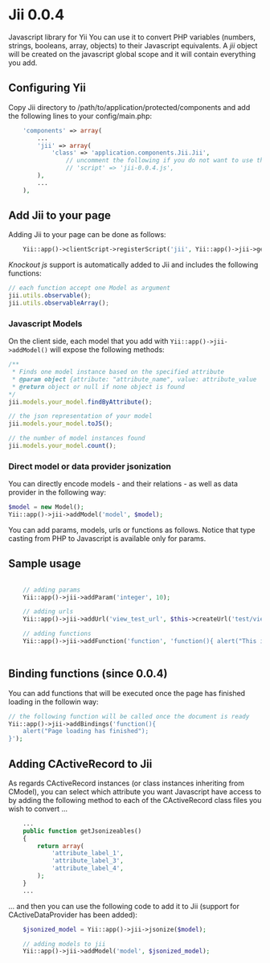 Jii 0.0.4
===============================
Javascript library for Yii
You can use it to convert PHP variables (numbers, strings, booleans, array, objects) to their Javascript equivalents.
A *jii* object will be created on the javascript global scope and it will contain everything you add.

## Configuring Yii
Copy Jii directory to /path/to/application/protected/components and add the following lines to your config/main.php:
```php
    'components' => array(
        ...
	    'jii' => array(
		    'class' => 'application.components.Jii.Jii',
		    	// uncomment the following if you do not want to use the minified version
		    	// 'script' => 'jii-0.0.4.js',
	    ),
        ...
    ),
```

## Add Jii to your page
Adding Jii to your page can be done as follows:
```php
	Yii::app()->clientScript->registerScript('jii', Yii::app()->jii->getScript(), CClientScript::POS_END);
```

*Knockout js* support is automatically added to Jii and includes the following functions:
```javascript
// each function accept one Model as argument
jii.utils.observable();
jii.utils.observableArray();
```

### Javascript Models
On the client side, each model that you add with `Yii::app()->jii->addModel()` will expose the following methods:
```javascript
/**
 * Finds one model instance based on the specified attribute
 * @param object {attribute: "attribute_name", value: attribute_value
 * @return object or null if none object is found
*/
jii.models.your_model.findByAttribute();

// the json representation of your model
jii.models.your_model.toJS();

// the number of model instances found
jii.models.your_model.count();
```

### Direct model or data provider jsonization
You can directly encode models - and their relations - as well as data provider in the following way:
```php
$model = new Model();
Yii::app()->jii->addModel('model', $model);
```

You can add params, models, urls or functions as follows. Notice that type casting from PHP to Javascript is available only for params.


## Sample usage
```php
	
	// adding params
	Yii::app()->jii->addParam('integer', 10);

	// adding urls
	Yii::app()->jii->addUrl('view_test_url', $this->createUrl('test/view', array('id' => 1)));

	// adding functions
	Yii::app()->jii->addFunction('function', 'function(){ alert("This is an alert!"); }');
	
```

## Binding functions (since 0.0.4)
You can add functions that will be executed once the page has finished loading in the followin way:
```php
// the following function will be called once the document is ready
Yii::app()->jii->addBindings('function(){
	alert("Page loading has finished");
}');
```

## Adding CActiveRecord to Jii
As regards CActiveRecord instances (or class instances inheriting from CModel), you can select which attribute you want Javascript have access to by adding the following method to each of the CActiveRecord class files you wish to convert ...
```php
	...
	public function getJsonizeables()
	{
		return array(
			'attribute_label_1',
			'attribute_label_3',
			'attribute_label_4',
		);
	}
	...
```
... and then you can use the following code to add it to Jii (support for CActiveDataProvider has been added):
```php
	$jsonized_model = Yii::app()->jii->jsonize($model);

	// adding models to jii
	Yii::app()->jii->addModel('model', $jsonized_model);
```
